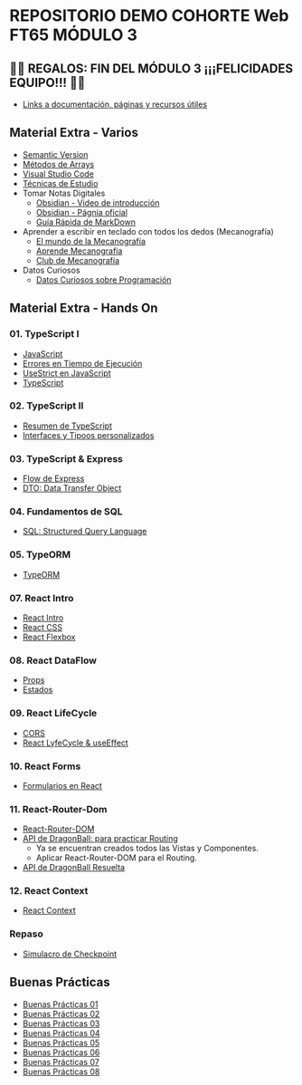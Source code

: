 # REPOSITORIO DEMO COHORTE Web FT65 MÓDULO 3

## 🎉🎉 REGALOS: FIN DEL MÓDULO 3 ¡¡¡FELICIDADES EQUIPO!!! 🎉🎉

- [Links a documentación, páginas y recursos útiles](./readmes/varios/regalos.md)

## Material Extra - Varios

- [Semantic Version](./readmes/varios/semanticVersion.md)
- [Métodos de Arrays](./readmes/varios/arrays-metodos.md)
- [Visual Studio Code](./readmes/varios/vsc.md)
- [Técnicas de Estudio](./readmes/varios/tecnicasEstudio.md)
- Tomar Notas Digitales
  - [Obsidian - Video de introducción](https://www.youtube.com/watch?v=64pI_dKYZOg&t=613s)
  - [Obsidian - Págnia oficial](https://obsidian.md/)
  - [Guía Rápida de MarkDown](./xtras/markDown.md)
- Aprender a escribir en teclado con todos los dedos (Mecanografía)
  - [El mundo de la Mecanografía](https://www.edclub.com/es/library/el-mundo-de-la-mecanograf%C3%ADa)
  - [Aprende Mecanografía](https://www.mecanografia-online.com/)
  - [Club de Mecanografía](https://www-typingclub-com.translate.goog/?_x_tr_sl=en&_x_tr_tl=es&_x_tr_hl=es&_x_tr_pto=tc)
- Datos Curiosos
  - [Datos Curiosos sobre Programación](./readmes/varios/datos.md)

## Material Extra - Hands On

### 01. TypeScript I

- [JavaScript](./readmes/01-JavaScript/01-JavaScript.md)
- [Errores en Tiempo de Ejecución](./readmes/01-JavaScript/02-ErroresEjecucion.md)
- [UseStrict en JavaScript](./readmes/01-JavaScript/03-UseStrict.md)
- [TypeScript](./readmes/01-JavaScript/04-TypeScript.md)

### 02. TypeScript II

- [Resumen de TypeScript](./readmes/02-TypeScript/01-TypeScript.md)
- [Interfaces y Tipoos personalizados](./readmes/02-TypeScript/02-Interfaces%20y%20Tipos.md)

### 03. TypeScript & Express

- [Flow de Express](./readmes/03-Express/express.md)
- [DTO: Data Transfer Object](./readmes/03-Express/dto.md)

### 04. Fundamentos de SQL

- [SQL: Structured Query Language](./readmes/04-SQL/sql.md)

### 05. TypeORM

- [TypeORM](./readmes/05-TypeORM/TypeORM.md)

### 07. React Intro

- [React Intro](./readmes/07-ReactIntro/React.md)
- [React CSS](./readmes/07-ReactIntro/css.md)
- [React Flexbox](./readmes/07-ReactIntro/flexbox.md)

### 08. React DataFlow

- [Props](./readmes/08-DataFlow/Props.md)
- [Estados](./readmes/08-DataFlow/Estados.md)

### 09. React LifeCycle

- [CORS](./readmes/09-LifeCycle/Cors.md)
- [React LyfeCycle & useEffect](./readmes/09-LifeCycle/useEffect.md)

### 10. React Forms

- [Formularios en React](./readmes/10-Forms/Forms.md)

### 11. React-Router-Dom

- [React-Router-DOM](./readmes/11-ReactRouterDOM/)
- [API de DragonBall: para practicar Routing](./demos/dragon_ball-boiler/)
  - Ya se encuentran creados todos las Vistas y Componentes.
  - Aplicar React-Router-DOM para el Routing.
- [API de DragonBall Resuelta](./demos/dragon_ball-resuelto/)

### 12. React Context

- [React Context](./readmes/12-ReactContext/ReactContext.md)

### Repaso

- [Simulacro de Checkpoint](./readmes/varios/choice.md)

## Buenas Prácticas

- [Buenas Prácticas 01](./readmes/buenasPracticas/01.md)
- [Buenas Prácticas 02](./readmes/buenasPracticas/02.md)
- [Buenas Prácticas 03](./readmes/buenasPracticas/03.md)
- [Buenas Prácticas 04](./readmes/buenasPracticas/04.md)
- [Buenas Prácticas 05](./readmes/buenasPracticas/05.md)
- [Buenas Prácticas 06](./readmes/buenasPracticas/06.md)
- [Buenas Prácticas 07](./readmes/buenasPracticas/07.md)
- [Buenas Prácticas 08](./readmes/buenasPracticas/08.md)

